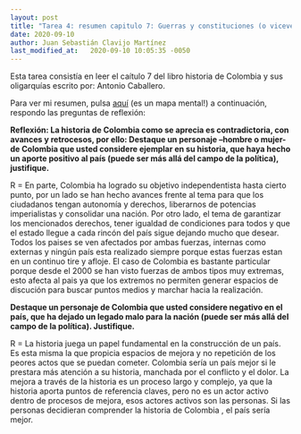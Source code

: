 ```yaml
---
layout: post
title: "Tarea 4: resumen capitulo 7: Guerras y constituciones (o viceversa)"
date: 2020-09-10
author: Juan Sebastián Clavijo Martínez
last_modified_at:   2020-09-10 10:05:35 -0050
---
```

Esta tarea consistía en leer el caítulo 7 del libro historia de Colombia y sus oligarquías escrito por: Antonio Caballero.

Para ver mi resumen, pulsa <a href="/images/resumen1">aquí</a> (es un mapa mental!) a continuación, respondo las preguntas de reflexión:

**Reflexión: La historia de Colombia como se aprecia es contradictoria, con avances y retrocesos, por ello:
Destaque un personaje –hombre o mujer- de Colombia que usted considere ejemplar en su historia, que haya hecho un aporte positivo al país (puede ser más allá del campo de la política), justifique.**

R = En parte, Colombia ha logrado su objetivo independentista hasta cierto punto, por un lado se han hecho avances frente al tema para que los ciudadanos tengan autonomía y derechos, liberarnos de potencias imperialistas y consolidar una nación. Por otro lado, el tema de garantizar los mencionados derechos, tener igualdad de condiciones para todos y que el estado llegue a cada rincón del país sigue dejando mucho que desear. Todos los paises se ven afectados por ambas fuerzas, internas como externas y ningún país esta realizado siempre porque estas fuerzas estan en un continuo tire y afloje. El caso de Colombia es bastante particular porque desde el 2000 se han visto fuerzas de ambos tipos muy extremas, esto afecta al pais ya que los extremos no permiten generar espacios de discución para buscar puntos medios y marchar hacia la realización. 

**Destaque un personaje de Colombia que usted considere negativo en el país, que ha dejado un legado malo para la nación (puede ser más allá del campo de la política). Justifique.**

R = La historia juega un papel fundamental en la construcción de un país. Es esta misma la que propicia espacios de mejora y no repetición de los peores actos que se puedan cometer. Colombia sería un país mejor si le prestara más atención a su historia, manchada por el conflicto y el dolor. La mejora a través de la historia es un proceso largo y complejo, ya que la historia aporta puntos de referencia claves, pero no es un actor activo dentro de procesos de mejora, esos actores activos son las personas. Si las personas decidieran comprender la historia de Colombia , el país sería mejor.
